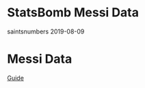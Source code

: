 StatsBomb Messi Data
================
saintsnumbers
2019-08-09

# Messi Data

[Guide](http://statsbomb.com/wp-content/uploads/2019/07/Using-StatsBomb-Data-In-R-English.pdf)
